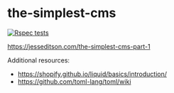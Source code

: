 # the-simplest-cms

[![Rspec tests](https://github.com/jesseditson/the-simplest-cms/actions/workflows/rspec.yml/badge.svg)](https://github.com/jesseditson/the-simplest-cms/actions/workflows/rspec.yml)

https://jesseditson.com/the-simplest-cms-part-1

Additional resources:

- https://shopify.github.io/liquid/basics/introduction/
- https://github.com/toml-lang/toml/wiki
